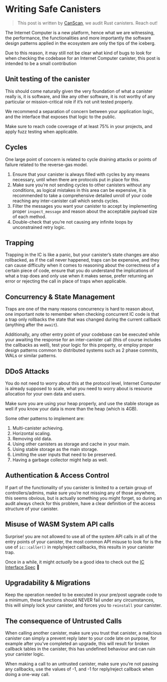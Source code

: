 # Writing Safe Canisters

> This post is written by [CanScan](../), we audit Rust canisters. Reach out!

The Internet Computer is a new platform, hence what we are witnessing, the performance, the functionalities and more importantly the software design patterns applied in the ecosystem are only the tips of the iceberg.

Due to this reason, it may still not be clear what kind of bugs to look for when checking the codebase for an Internet Computer canister, this post is intended to be a small contribution 

## Unit testing of the canister

This should come naturally given the very foundation of what a canister really is, it is software, and like any other software, it is not worthy of any particular or mission-critical role if it’s not unit tested properly.

We recommend a separation of concern between your application logic, and the interface that exposes that logic to the public.

Make sure to reach code coverage of at least 75% in your projects, and apply fuzz testing when applicable.

## Cycles

One large point of concern is related to cycle draining attacks or points of failure related to the reverse-gas model.

1. Ensure that your canister is always filled with cycles by any means necessary, until when there are protocols put in place for this.
2. Make sure you’re not sending cycles to other canisters without any conditions, as logical mistakes in this area can be expensive, it is recommended to take a comprehensive detailed unroll of your code reaching any inter-canister call which sends cycles.
3. Filter the messages you want your canister to accept by implementing proper `inspect_message` and reason about the acceptable payload size of each method.
4. Double-check that you’re not causing any infinite loops by unconstrained retry logic. 

## Trapping

Trapping in the IC is like a panic, but your canister’s state changes are also rollbacked, as if the call never happened, traps can be expensive, and they can cause difficulty when it comes to reasoning about the correctness of a certain piece of code, ensure that you do understand the implications of what a trap does and only use when it makes sense, prefer returning an error or rejecting the call in place of traps when applicable.

## Concurrency & State Management

Traps are one of the many reasons concurrency is hard to reason about, one important note to remember when checking concurrent IC code is that a trap only rollbacks the state that was changed during the current callback (anything after the `await`).

Additionally, any other entry point of your codebase can be executed while your awaiting the response for an inter-canister call (this of course includes the callbacks as well), test your logic for this property, or employ proper design patterns common to distributed systems such as 2 phase commits, WALs or similar patterns.

## DDoS Attacks

You do not need to worry about this at the protocol level, Internet Computer is already supposed to scale, what you need to worry about is resource allocation for your own data and users.

Make sure you are using your heap properly, and use the stable storage as well if you know your data is more than the heap (which is 4GB).

Some other patterns to implement are:

1. Multi-canister achieving.
2. Horizontal scaling.
3. Removing old data.
4. Using other canisters as storage and cache in your main.
5. Using stable storage as the main storage.
6. Limiting the user inputs that need to be preserved.
7. Having a garbage collector might help as well.

## Authentication & Access Control

If part of the functionality of you canister is limited to a certain group of controllers/admins, make sure you’re not missing any of those anywhere, this seems obvious, but is actually something you might forget, so during an audit always check for this problem, have a clear definition of the access structure of your canister.

## Misuse of WASM System API calls

Surprise! you are not allowed to use all of the system API calls in all of the entry points of your canister, the most common API misuse to look for is the use of `ic::caller()` in reply/reject callbacks, this results in your canister trap.

Once in a while, it might *actually* be a good idea to check out the [IC Interface Spec](https://internetcomputer.org/docs/current/references/ic-interface-spec) 🙂

## Upgradability & Migrations

Keep the operation needed to be executed in your pre/post upgrade code to a minimum, these functions should NEVER fail under any circumstances, this will simply lock your canister, and forces you to `reinstall` your canister.

## The consequence of Untrusted Calls

When calling another canister, make sure you trust that canister, a malicious canister can simply a prevent reply later to your code late on purpose, for example after you’ve completed an upgrade, this will result for broken callback tables in the canister, this has undefined behaviour and can ruin your canister logic.

When making a call to an untrusted canister, make sure you’re not passing any callbacks, use the values of -1, and -1 for reply/reject callback when doing a one-way call.
